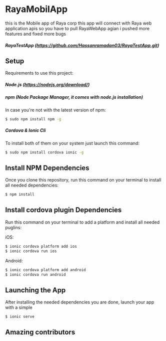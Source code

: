 # RayaMobilApp
this is the Mobile app of Raya corp
this app will connect with Raya web application apis 
so you have to pull RayaWebApp agian i pushed more features and fixed more bugs 
##### RayaTestApp (https://github.com/Hassanramadan03/RayaTestApp.git)
## Setup

Requirements to use this project:

##### Node.js (https://nodejs.org/download/)

##### npm (Node Package Manager, it comes with node.js installation)
In case you're not with the latest version of npm:
```sh
$ sudo npm install npm -g
```

##### Cordova & Ionic Cli
To install both of them on your system just launch this command:
```sh
$ sudo npm install cordova ionic -g
```

## Install NPM Dependencies
Once you clone this repository, run this command on your terminal to install all needed dependencies:
```sh
$ npm install
```

## Install cordova plugin Dependencies
Run this command on your terminal to add a platform and install all needed puglins:

iOS:
```sh
$ ionic cordova platform add ios
$ ionic cordova run ios
```

Android:
```sh
$ ionic cordova platform add android
$ ionic cordova run android
```
## Launching the App
After installing the needed dependencies you are done, launch your app with a simple
```sh
$ ionic serve
```

## Amazing contributors
